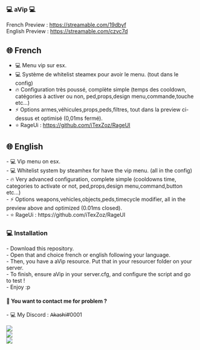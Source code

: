 ### 💻 aVip 💻

French Preview : https://streamable.com/19dbyf <br>
English Preview : https://streamable.com/czvc7d <br>

<h2> 🌐 French </h2>

- 💻 Menu vip sur esx. <br>
- 💻 Système de whitelist steamex pour avoir le menu. (tout dans le config) <br>
- 🔥 Configuration très poussé, complète simple (temps des cooldown, catégories à activer ou non, ped,props,design menu,commande,touche etc...) <br>
- ⚡ Options armes,véhicules,props,peds,filtres, tout dans la preview ci-dessus et optimisé (0,01ms fermé). <br>
- ⭐ RageUi : https://github.com/iTexZoz/RageUI 

<h2> 🌐 English </h2>
- 💻 Vip menu on esx. <br>
- 💻 Whitelist system by steamhex for have the vip menu. (all in the config) <br>
- 🔥 Very advanced configuration, complete simple (cooldowns time, categories to activate or not, ped,props,design menu,command,button etc...) <br>
- ⚡ Options weapons,vehicles,objects,peds,timecycle modifier, all in the preview above and optimized (0.01ms closed). <br>
- ⭐ RageUi : https://github.com/iTexZoz/RageUI <br>

<h3> 💻 Installation </h3>
- Download this repository. <br>
- Open that and choice french or english following your language. <br>
- Then, you have a aVip resource. Put that in your resourcer folder on your server. <br>
- To finish, ensure aVip in your server.cfg, and configure the script and go to test ! <br>
- Enjoy :p <br>

<h4> 📱 You want to contact me for problem ? </h4>
- 💻 My Discord : A̴k̴a̴s̴h̴i̴#0001<br>

<img border="0" src="https://cdn.discordapp.com/attachments/780131463160397825/850854725649432627/unknown.png"> <br>
<img border="0" src="https://cdn.discordapp.com/attachments/780131463160397825/850854849456242698/unknown.png"> <br>
<img border="0" src="https://cdn.discordapp.com/attachments/780131463160397825/850854933641166898/unknown.png"> <br>

